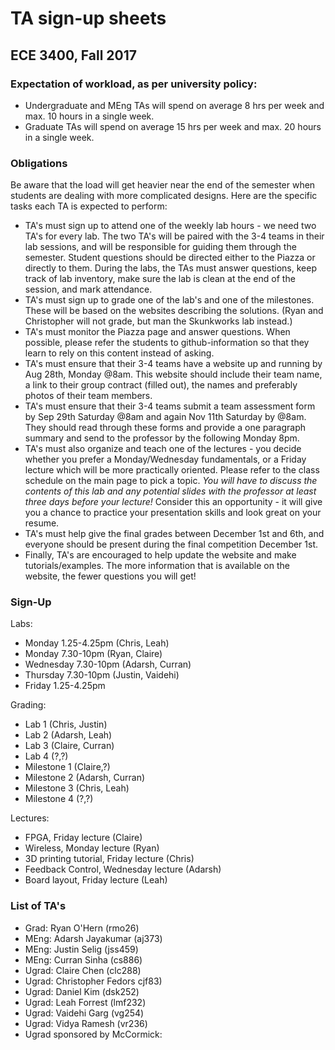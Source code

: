 # TA sign-up sheets
## ECE 3400, Fall 2017

### Expectation of workload, as per university policy:

* Undergraduate and MEng TAs will spend on average 8 hrs per week and max. 10 hours in a single week.
* Graduate TAs will spend on average 15 hrs per week and max. 20 hours in a single week.

### Obligations

Be aware that the load will get heavier near the end of the semester when students are dealing with more complicated designs. Here are the specific tasks each TA is expected to perform:

* TA's must sign up to attend one of the weekly lab hours - we need two TA's for every lab. The two TA's will be paired with the 3-4 teams in their lab sessions, and will be responsible for guiding them through the semester. Student questions should be directed either to the Piazza or directly to them. During the labs, the TAs must answer questions, keep track of lab inventory, make sure the lab is clean at the end of the session, and mark attendance.
* TA's must sign up to grade one of the lab's and one of the milestones. These will be based on the websites describing the solutions. (Ryan and Christopher will not grade, but man the Skunkworks lab instead.)
* TA's must monitor the Piazza page and answer questions. When possible, please refer the students to github-information so that they learn to rely on this content instead of asking. 
* TA's must ensure that their 3-4 teams have a website up and running by Aug 28th, Monday @8am. This website should include their team name, a link to their group contract (filled out), the names and preferably photos of their team members.
* TA's must ensure that their 3-4 teams submit a team assessment form by Sep 29th Saturday @8am and again Nov 11th Saturday by @8am. They should read through these forms and provide a one paragraph summary and send to the professor by the following Monday 8pm.
* TA's must also organize and teach one of the lectures - you decide whether you prefer a Monday/Wednesday fundamentals, or a Friday lecture which will be more practically oriented. Please refer to the class schedule on the main page to pick a topic. *You will have to discuss the contents of this lab and any potential slides with the professor at least three days before your lecture!* Consider this an opportunity - it will give you a chance to practice your presentation skills and look great on your resume.
* TA's must help give the final grades between December 1st and 6th, and everyone should be present during the final competition December 1st.
* Finally, TA's are encouraged to help update the website and make tutorials/examples. The more information that is available on the website, the fewer questions you will get!

### Sign-Up

Labs:
* Monday 1.25-4.25pm (Chris, Leah)
* Monday 7.30-10pm (Ryan, Claire)
* Wednesday 7.30-10pm (Adarsh, Curran)
* Thursday 7.30-10pm (Justin, Vaidehi)
* Friday 1.25-4.25pm

Grading:
* Lab 1 (Chris, Justin)
* Lab 2 (Adarsh, Leah)
* Lab 3 (Claire, Curran)
* Lab 4 (?,?)
* Milestone 1 (Claire,?)
* Milestone 2 (Adarsh, Curran)
* Milestone 3 (Chris, Leah)
* Milestone 4 (?,?)

Lectures:
* FPGA, Friday lecture (Claire)
* Wireless, Monday lecture (Ryan)
* 3D printing tutorial, Friday lecture (Chris)
* Feedback Control, Wednesday lecture (Adarsh)
* Board layout, Friday lecture (Leah)

### List of TA's

* Grad: Ryan O'Hern (rmo26)
* MEng: Adarsh Jayakumar (aj373)
* MEng: Justin Selig (jss459)
* MEng: Curran Sinha (cs886)
* Ugrad: Claire Chen (clc288)
* Ugrad: Christopher Fedors cjf83)
* Ugrad: Daniel Kim (dsk252)
* Ugrad: Leah Forrest (lmf232)
* Ugrad: Vaidehi Garg (vg254)
* Ugrad: Vidya Ramesh (vr236)
* Ugrad sponsored by McCormick:
